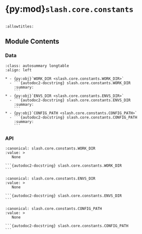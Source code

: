 # {py:mod}`slash.core.constants`

```{py:module} slash.core.constants
```

```{autodoc2-docstring} slash.core.constants
:allowtitles:
```

## Module Contents

### Data

````{list-table}
:class: autosummary longtable
:align: left

* - {py:obj}`WORK_DIR <slash.core.constants.WORK_DIR>`
  - ```{autodoc2-docstring} slash.core.constants.WORK_DIR
    :summary:
    ```
* - {py:obj}`ENVS_DIR <slash.core.constants.ENVS_DIR>`
  - ```{autodoc2-docstring} slash.core.constants.ENVS_DIR
    :summary:
    ```
* - {py:obj}`CONFIG_PATH <slash.core.constants.CONFIG_PATH>`
  - ```{autodoc2-docstring} slash.core.constants.CONFIG_PATH
    :summary:
    ```
````

### API

````{py:data} WORK_DIR
:canonical: slash.core.constants.WORK_DIR
:value: >
   None

```{autodoc2-docstring} slash.core.constants.WORK_DIR
```

````

````{py:data} ENVS_DIR
:canonical: slash.core.constants.ENVS_DIR
:value: >
   None

```{autodoc2-docstring} slash.core.constants.ENVS_DIR
```

````

````{py:data} CONFIG_PATH
:canonical: slash.core.constants.CONFIG_PATH
:value: >
   None

```{autodoc2-docstring} slash.core.constants.CONFIG_PATH
```

````
